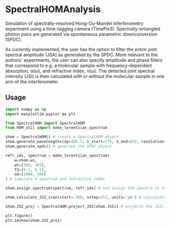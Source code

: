 # SpectralHOMAnalysis

Simulation of spectrally-resolved Hong-Ou-Mandel inferferometry experiment using a time-tagging camera (TimePix3). Spectrally-entangled photon pairs are generated via spontaneous parametric downconversion (SPDC).

As currently implemented, the user has the option to filter the entire joint spectral amplitude (JSA) as generated by the SPDC.
More relevant to the authors' experiments, the user can also specify amplitude and phase filters that correspond to e.g. a molecular sample with frequency-dependent absorption, α(ω), and refractive index, n(ω).
The detected joint spectral intensity (JSI) is then calculated with or without the molecular sample in one arm of the interferometer.

## Usage

```py
import numpy as np
import matplotlib.pyplot as plt

from SpectralHOM import SpectralHOM
from HOM_util import make_lorentzian_spectrum

shom = SpectralHOM() # create a SpectralHOM object
shom.generate_wavelengths(λp=405.5, λ_start=775, λ_end=850, resolution=256*2, offset=0.0) # set pump wavelength and the start/end wavelengths of the SPDC spectrum
shom.generate_spdc() # generate the SPDC object

refr_idx, spectrum = make_lorentzian_spectrum(
    ω=shom.ωs,
    ω0=[360, 365],
    T2=[0.3, 0.5],
    od=[1000, 500]
) # Simulate a spectrum and refractive index

shom.assign_spectrum(spectrum, refr_idx) # and assign the spectra to the shom object

shom.calculate_JSI_scan(start=-300, nstep=151, units='μm') # calculates a JSI for a set of interferometer delays

shom.JSI_proj = SpectralHOM.project_JSI(shom.JSIs) # projects the JSIs onto one axis

plt.figure()
plt.imshow(shom.JSI_proj)
```

